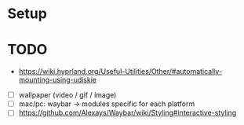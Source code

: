 # Setup

# TODO
- https://wiki.hyprland.org/Useful-Utilities/Other/#automatically-mounting-using-udiskie

- [ ] wallpaper (video / gif / image)
- [ ] mac/pc: waybar -> modules specific for each platform
- [ ] https://github.com/Alexays/Waybar/wiki/Styling#interactive-styling
